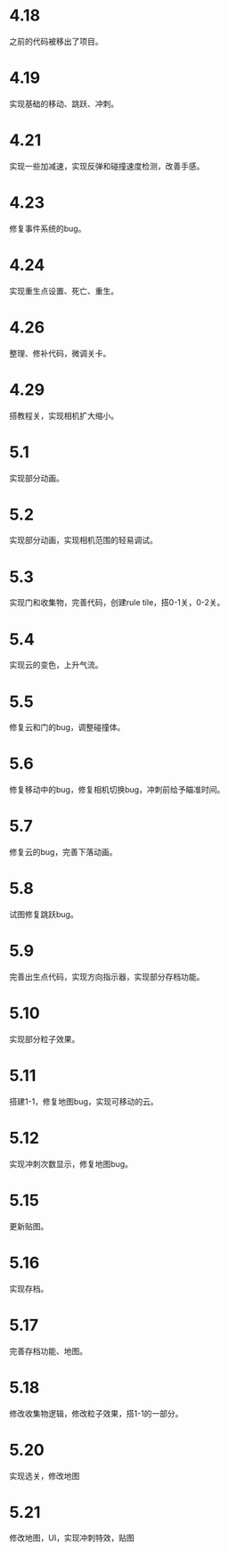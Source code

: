 # 4.18

之前的代码被移出了项目。

# 4.19

实现基础的移动、跳跃、冲刺。

# 4.21

实现一些加减速，实现反弹和碰撞速度检测，改善手感。

# 4.23

修复事件系统的bug。

# 4.24

实现重生点设置、死亡、重生。

# 4.26

整理、修补代码，微调关卡。

# 4.29

搭教程关，实现相机扩大缩小。

# 5.1

实现部分动画。

# 5.2

实现部分动画，实现相机范围的轻易调试。

# 5.3 

实现门和收集物，完善代码，创建rule tile，搭0-1关，0-2关。

# 5.4

实现云的变色，上升气流。

# 5.5

修复云和门的bug，调整碰撞体。

# 5.6

修复移动中的bug，修复相机切换bug，冲刺前给予瞄准时间。

# 5.7

修复云的bug，完善下落动画。

# 5.8

试图修复跳跃bug。

# 5.9

完善出生点代码，实现方向指示器，实现部分存档功能。

# 5.10

实现部分粒子效果。

# 5.11

搭建1-1，修复地图bug，实现可移动的云。

# 5.12

实现冲刺次数显示，修复地图bug。

# 5.15

更新贴图。

# 5.16

实现存档。

# 5.17

完善存档功能、地图。

# 5.18

修改收集物逻辑，修改粒子效果，搭1-1的一部分。

# 5.20

实现选关，修改地图

# 5.21

修改地图，UI，实现冲刺特效，贴图